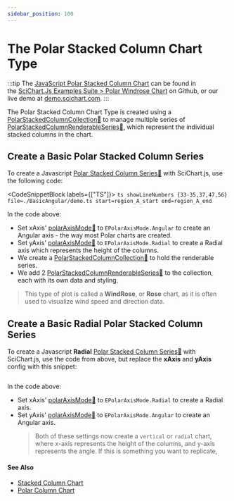 ```yaml
---
sidebar_position: 100
---
```


# The Polar Stacked Column Chart Type

:::tip
The [JavaScript Polar Stacked Column Chart](http://stagingdemo2.scichart.com/demo/javascript/polar-stacked-column-chart) can be found in the [SciChart.Js Examples Suite > Polar Windrose Chart](https://github.com/ABTSoftware/SciChart.JS.Examples/blob/release_v4.0/Examples/src/components/Examples/Charts2D/PolarCharts/PolarWindroseColumnChart) on Github, or our live demo at [demo.scichart.com](http://stagingdemo2.scichart.com/demo/react/polar-windrose-column-chart).
:::

<ChartFromSciChartDemo 
    src="http://stagingdemo2.scichart.com/demo/iframe/polar-windrose-column-chart"
    title="Polar Stacked Column Series Chart"
/>

The Polar Stacked Column Chart Type is created using a [PolarStackedColumnCollection:blue_book:](https://www.scichart.com/documentation/js/v4/typedoc/classes/polarstackedcolumncollection.html) to manage multiple series of [PolarStackedColumnRenderableSeries:blue_book:](https://www.scichart.com/documentation/js/v4/typedoc/classes/polarstackedcolumnrenderableseries.html), which represent the individual stacked columns in the chart.


## Create a Basic Polar Stacked Column Series

To create a Javascript [Polar Stacked Column Series:blue_book:](https://www.scichart.com/documentation/js/v4/typedoc/classes/polarstackedcolumnrenderableseries.html) with SciChart.js, use the following code:

<CodeSnippetBlock labels={["TS"]}>
    ```ts showLineNumbers {33-35,37,47,56} file=./BasicAngular/demo.ts start=region_A_start end=region_A_end
    ```
</CodeSnippetBlock>

<LiveDocSnippet name="./BasicAngular/demo" />

In the code above:

- Set xAxis' [polarAxisMode:blue_book:](https://www.scichart.com/documentation/js/v4/typedoc/classes/polaraxisbase.html#polarmode) to `EPolarAxisMode.Angular` to create an Angular axis - the way most Polar charts are created.
- Set yAxis' [polarAxisMode:blue_book:](https://www.scichart.com/documentation/js/v4/typedoc/classes/polaraxisbase.html#polarmode) to `EPolarAxisMode.Radial` to create a Radial axis which represents the height of the columns.
- We create a [PolarStackedColumnCollection:blue_book:](https://www.scichart.com/documentation/js/v4/typedoc/classes/polarstackedcolumncollection.html) to hold the renderable series.
- We add 2 [PolarStackedColumnRenderableSeries:blue_book:](https://www.scichart.com/documentation/js/v4/typedoc/classes/polarstackedcolumnrenderableseries.html) to the collection, each with its own data and styling.

> This type of plot is called a **WindRose**, or **Rose** chart, as it is often used to visualize wind speed and direction data.

## Create a Basic **Radial** Polar Stacked Column Series

To create a Javascript **Radial** [Polar Stacked Column Series:blue_book:](https://www.scichart.com/documentation/js/v4/typedoc/classes/polarstackedcolumnrenderableseries.html) with SciChart.js, use the code from above, but replace the **xAxis** and **yAxis** config with this snippet:

```ts showLineNumbers {2,9} file=./BasicRadial/demo.js start=region_A_start end=region_A_end
```

<LiveDocSnippet name="./BasicRadial/demo" />

In the code above:

- Set xAxis' [polarAxisMode:blue_book:](https://www.scichart.com/documentation/js/v4/typedoc/classes/polaraxisbase.html#polarmode) to `EPolarAxisMode.Radial` to create a Radial axis.
- Set yAxis' [polarAxisMode:blue_book:](https://www.scichart.com/documentation/js/v4/typedoc/classes/polaraxisbase.html#polarmode) to `EPolarAxisMode.Angular` to create an Angular axis.
    > Both of these settings now create a `vertical` or `radial` chart, where x-axis represents the height of the columns, and y-axis represents the angle. If this is something you want to replicate, 

#### See Also

* [Stacked Column Chart](/2d-charts/chart-types/stacked-column-renderable-series)
* [Polar Column Chart](/2d-charts/chart-types/polar-column-renderable-series)
